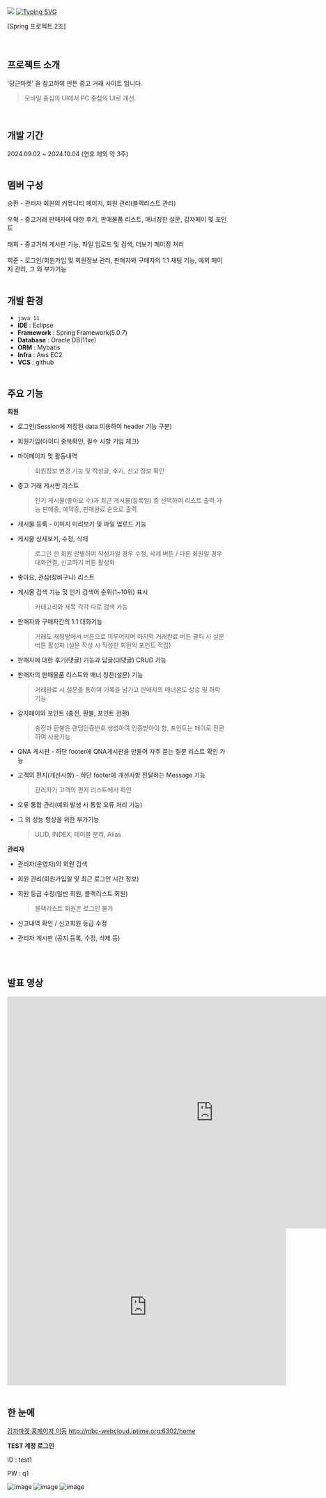 <img src="https://capsule-render.vercel.app/api?type=waving&color=auto&height=280&section=header&text=Spring-project%20potatoshop&fontSize=60" />
<a href="https://git.io/typing-svg"><img src="https://readme-typing-svg.demolab.com?font=Fira+Code&weight=600&size=26&pause=1000&color=F7A033&width=435&lines=%EA%B0%90%EC%9E%90%EB%A7%88%EC%BC%93+-+%EC%A4%91%EA%B3%A0+%EA%B1%B0%EB%9E%98+%EC%82%AC%EC%9D%B4%ED%8A%B8" alt="Typing SVG" /></a>

[Spring 프로젝트 2조]
<br><br><br>
## 프로젝트 소개
'당근마켓' 을 참고하여 만든 중고 거래 사이트 입니다.
> 모바일 중심의 UI에서 PC 중심의 UI로 개선.
<br>

## 개발 기간
2024.09.02 ~ 2024.10.04 (연휴 제외 약 3주)
<br><br>

## 멤버 구성
승환 - 관리자 회원의 커뮤니티 페이지, 회원 관리(블랙리스트 관리)
<br><br>
우혁 - 중고거래 판매자에 대한 후기, 판매물품 리스트, 매너칭찬 설문, 감자페이 및 포인트
<br><br>
태희 - 중고거래 게시판 기능, 파일 업로드 및 검색, 더보기 페이징 처리
<br><br>
희준 - 로그인/회원가입 및 회원정보 관리, 판매자와 구매자의 1:1 채팅 기능, 예외 페이지 관리, 그 외 부가기능
<br><br>
## 개발 환경
- `java 11`
- **IDE** : Eclipse
- **Framework** : Spring Framework(5.0.7)
- **Database** : Oracle DB(11xe)
- **ORM** : Mybatis
- **Infra** : Aws EC2
- **VCS** : github
<br><br>

## 주요 기능
**회원**
- 로그인(Session에 저장된 data 이용하여 header 기능 구분)

- 회원가입(아이디 중복확인, 필수 사항 기입 체크)

- 마이페이지 및 활동내역
  > 회원정보 변경 기능 및 작성글, 후기, 신고 정보 확인

- 중고 거래 게시판 리스트
  > 인기 게시물(좋아요 수)과 최근 게시물(등록일) 중 선택하여 리스트 출력 가능
  > 판매중, 예약중, 판매완료 순으로 출력

- 게시물 등록 - 이미지 미리보기 및 파일 업로드 기능
  
- 게시물 상세보기, 수정, 삭제
  > 로그인 한 회원 판별하여 작성자일 경우 수정, 삭제 버튼 / 다른 회원일 경우 대화연결, 신고하기 버튼 활성화

- 좋아요, 관심(장바구니) 리스트

- 게시물 검색 기능 및 인기 검색어 순위(1~10위) 표시
  > 카테고리와 제목 각각 따로 검색 가능

- 판매자와 구매자간의 1:1 대화기능
  > 거래도 채팅방에서 버튼으로 이루어지며 마지막 거래완료 버튼 클릭 시
  > 설문 버튼 활성화 (설문 작성 시 작성한 회원의 포인트 적립)

- 판매자에 대한 후기(댓글) 기능과 답글(대댓글) CRUD 기능

- 판매자의 판매물품 리스트와 매너 칭찬(설문) 기능
  > 거래완료 시 설문을 통하여 기록을 남기고 판매자의 매너온도 상승 및 하락 기능

- 감자페이와 포인트 (충전, 환불, 포인트 전환)
  > 충전과 환불은 랜덤인증번호 생성하여 인증받아야 함, 포인트는 페이로 전환하여 사용가능

- QNA 게시판 - 하단 footer에 QNA게시판을 만들어 자주 묻는 질문 리스트 확인 가능

- 고객의 편지(개선사항) - 하단 footer에 개선사항 전달하는 Message 기능
  > 관리자가 고객의 편지 리스트에서 확인

- 오류 통합 관리(예외 발생 시 통합 오류 처리 기능)

- 그 외 성능 향상을 위한 부가기능
  > ULID, INDEX, 테이블 분리, Alias


**관리자**
- 관리자(운영자)의 회원 검색

- 회원 관리(회원가입일 및 최근 로그인 시간 정보)
  
- 회원 등급 수정(일반 회원, 블랙리스트 회원)
  > 블랙리스트 회원은 로그인 불가

- 신고내역 확인 / 신고회원 등급 수정

- 관리자 게시판 (공지 등록, 수정, 삭제 등)

<br><br>

## 발표 영상
<iframe width="946" height="532" src="https://www.youtube.com/embed/_e_7X1SDAw0" title="감자마켓 프로젝트 발표(김우혁)" frameborder="0" allow="accelerometer; autoplay; clipboard-write; encrypted-media; gyroscope; picture-in-picture; web-share" referrerpolicy="strict-origin-when-cross-origin" allowfullscreen></iframe>
<iframe width="640" height="360" src="https://www.youtube.com/embed/_e_7X1SDAw0" frameborder="0" gesture="media" allowfullscreen=""></iframe>
<br><br>

## 한 눈에

[감자마켓 홈페이지 이동](http://mbc-webcloud.iptime.org:6302/home) <http://mbc-webcloud.iptime.org:6302/home>

**TEST 계정 로그인**

ID : test1

PW : q1

![image](https://github.com/user-attachments/assets/8b770c18-0490-4b6a-8d51-ecf4ff77fdb2)
![image](https://github.com/user-attachments/assets/bc668191-c866-4434-a5e5-dd30d3e3fce3)
![image](https://github.com/user-attachments/assets/56740c3f-0798-48e7-a8f2-80e31bfb37ae)





